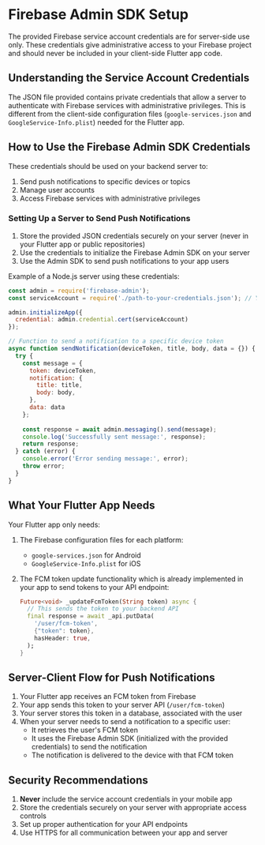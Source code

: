 # Firebase Admin SDK Setup

The provided Firebase service account credentials are for server-side use only. These credentials give administrative access to your Firebase project and should never be included in your client-side Flutter app code.

## Understanding the Service Account Credentials

The JSON file provided contains private credentials that allow a server to authenticate with Firebase services with administrative privileges. This is different from the client-side configuration files (`google-services.json` and `GoogleService-Info.plist`) needed for the Flutter app.

## How to Use the Firebase Admin SDK Credentials

These credentials should be used on your backend server to:

1. Send push notifications to specific devices or topics
2. Manage user accounts
3. Access Firebase services with administrative privileges

### Setting Up a Server to Send Push Notifications

1. Store the provided JSON credentials securely on your server (never in your Flutter app or public repositories)
2. Use the credentials to initialize the Firebase Admin SDK on your server
3. Use the Admin SDK to send push notifications to your app users

Example of a Node.js server using these credentials:

```javascript
const admin = require('firebase-admin');
const serviceAccount = require('./path-to-your-credentials.json'); // Your downloaded credentials

admin.initializeApp({
  credential: admin.credential.cert(serviceAccount)
});

// Function to send a notification to a specific device token
async function sendNotification(deviceToken, title, body, data = {}) {
  try {
    const message = {
      token: deviceToken,
      notification: {
        title: title,
        body: body,
      },
      data: data
    };
    
    const response = await admin.messaging().send(message);
    console.log('Successfully sent message:', response);
    return response;
  } catch (error) {
    console.error('Error sending message:', error);
    throw error;
  }
}
```

## What Your Flutter App Needs

Your Flutter app only needs:

1. The Firebase configuration files for each platform:
   - `google-services.json` for Android
   - `GoogleService-Info.plist` for iOS

2. The FCM token update functionality which is already implemented in your app to send tokens to your API endpoint:
   ```dart
   Future<void> _updateFcmToken(String token) async {
     // This sends the token to your backend API
     final response = await _api.putData(
       '/user/fcm-token',
       {"token": token},
       hasHeader: true,
     );
   }
   ```

## Server-Client Flow for Push Notifications

1. Your Flutter app receives an FCM token from Firebase
2. Your app sends this token to your server API (`/user/fcm-token`)
3. Your server stores this token in a database, associated with the user
4. When your server needs to send a notification to a specific user:
   - It retrieves the user's FCM token
   - It uses the Firebase Admin SDK (initialized with the provided credentials) to send the notification
   - The notification is delivered to the device with that FCM token

## Security Recommendations

1. **Never** include the service account credentials in your mobile app
2. Store the credentials securely on your server with appropriate access controls
3. Set up proper authentication for your API endpoints
4. Use HTTPS for all communication between your app and server 